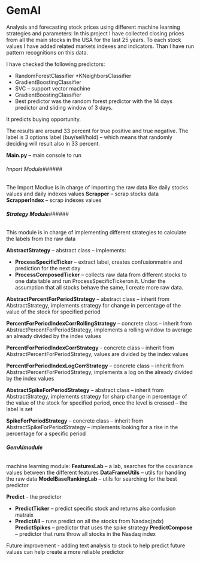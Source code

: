 # GemAI
Analysis and forecasting stock prices using different machine learning strategies and parameters:
In this project I have collected closing prices from all the main stocks in the USA for the last 25 years.
To each stock values I have added related markets indexes and indicators. Than I have run pattern recognitions on this data.

I have checked the following predictors:
* RandomForestClassifier
*KNeighborsClassifier 
* GradientBoostingClassifier
* SVC – support vector machine
* GradientBoostingClassifier
* Best predictor was the random forest predictor with the 14 days predictor and sliding window of 3 days.

It predicts buying opportunity.

The results are around 33 percent for true positive and true negative. The label is 3 options label (buy/sell/hold) – which means that randomly deciding will result also in 33 percent.

**Main.py** – main console to run

###### Import Module###### 
The Import Modlue is in charge of importing the raw data like daily stocks values and daily indexes values
**Scrapper** – scrap stocks data
**ScrapperIndex** – scrap indexes values

###### **Strategy Module**###### 
This module is in charge of implementing different strategies to calculate the labels from the raw data

**AbstractStrategy** – abstract class – implements:
* **ProcessSpecificTicker** – extract label, creates confusionmatrix and prediction for the next day
* **ProcessComposedTicker** – collects raw data from different stocks to one data table and run ProcessSpecificTickeron it. Under the assumption that all stocks behave the same, I create more raw data.

**AbstractPercentForPeriodStrategy** – abstract class – inherit from AbstractStrategy, implements strategy for change in percentage of the value of the stock for specified period

**PercentForPeriodIndexCorrRollingStrategy** – concrete class – inherit from AbstractPercentForPeriodStrategy, implements a rolling window to average an already divided by the index values

**PercentForPeriodIndexCorrStrategy** - concrete class – inherit from AbstractPercentForPeriodStrategy, values are divided by the index values

**PercentForPeriodIndexLogCorrStrategy** – concrete class – inherit from AbstractPercentForPeriodStrategy, implements a log on the already divided by the index values

**AbstractSpikeForPeriodStrategy** – abstract class – inherit from AbstractStrategy, implements strategy for sharp change in percentage of the value of the stock for specified period, once the level is crossed – the label is set

**SpikeForPeriodStrategy** – concrete class – inherit from AbstractSpikeForPeriodStrategy – implements looking for a rise in the percentage for a specific period 


###### **GemAImodule** ###### 
machine learning module:
**FeaturesLab** – a lab, searches for the covariance values between the different features 
**DataFrameUtils** – utils for handling the raw data
**ModelBaseRankingLab** – utils for searching for the best predictor

**Predict** -  the predictor
* **PredictTicker** – predict specific stock and returns also confusion matraix
* **PredictAll** – runs predict on all the stocks from Nasdaq(ndx)
**PredictSpikes** – predictor that uses the spike strategy
**PredictCompose** – predictor that runs throw all stocks in the Nasdaq index

Future improvement - adding text analysis to stock to help predict future values can help create a more reliable predictor
